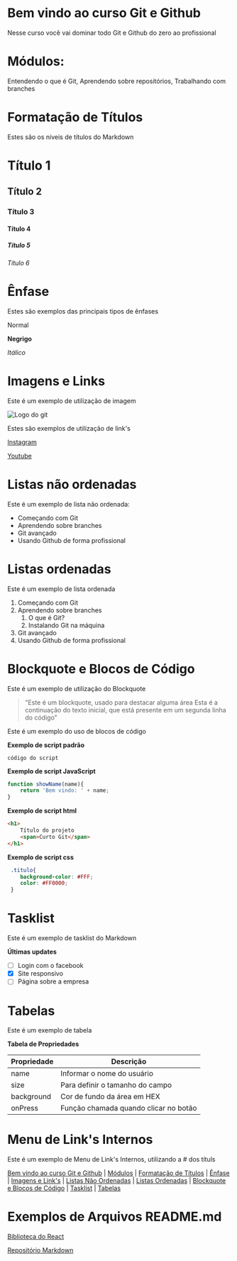 # Bem vindo ao curso Git e Github
Nesse curso você vai dominar todo Git e Github do zero ao profissional

# Módulos:
Entendendo o que é Git, Aprendendo sobre repositórios, Trabalhando com branches

# Formatação de Títulos

Estes são os níveis de títulos do Markdown

# Título 1
## Título 2
### Título 3
#### Título 4
##### Título 5
###### Título 6

# Ênfase

Estes são exemplos das principais tipos de ênfases

Normal

**Negrigo**

_Itálico_

# Imagens e Links

Este é um exemplo de utilização de imagem

![Logo do git](https://sujeitoprogramador.com/wp-content/uploads/2021/04/gitimage.png)

Estes são exemplos de utilização de link's

[Instagram](https://instagram.com/sujeitoprogramador)

[Youtube](https://Youtube.com/sujeitoprogramador)

# Listas não ordenadas

Este é um exemplo de lista não ordenada:

* Começando com Git
* Aprendendo sobre branches
* Git avançado
* Usando Github de forma profissional

# Listas ordenadas

Este é um exemplo de lista ordenada

1. Começando com Git
2. Aprendendo sobre branches
    1. O que é Git?
    2. Instalando Git na máquina
3. Git avançado
4. Usando Github de forma profissional


# Blockquote e Blocos de Código

Este é um exemplo de utilização do Blockquote

>"Este é um blockquote, usado para destacar alguma área
>Esta é a continuação do texto inicial, que está presente em um segunda linha do código"

Este é um exemplo do uso de blocos de código

**Exemplo de script padrão**
```
código do script
```

**Exemplo de script JavaScript**
```js
function showName(name){
    return 'Bem vindo: ' + name;
}
```

**Exemplo de script html**
```html
<h1>
    Título do projeto
    <span>Curto Git</span>
</h1>
```

**Exemplo de script css**
```css
 .titulo{
    background-color: #FFF;
    color: #FF0000;
 }
```

# Tasklist

Este é um exemplo de tasklist do Markdown

**Últimas updates**
- [ ] Login com o facebook
- [x] Site responsivo
- [ ] Página sobre a empresa

# Tabelas

Este é um exemplo de tabela

**Tabela de Propriedades**

Propriedade | Descrição
----------- | -----------
name | Informar o nome do usuário
size | Para definir o tamanho do campo
background | Cor de fundo da área em HEX
onPress | Função chamada quando clicar no botão


# Menu de Link's Internos

Este é um exemplo de Menu de Link's Internos, utilizando a # dos títuls

[Bem vindo ao curso Git e Github](#bem-vindo-ao-curso-git-e-github) |
[Módulos](#módulos) |
[Formatação de Títulos](#formatação-de-títulos) |
[Ênfase](#ênfase) |
[Imagens e Link's](#imagens-e-links) |
[Listas Não Ordenadas](#listas-não-ordenadas) |
[Listas Ordenadas](#listas-ordenadas) |
[Blockquote e Blocos de Código](#blockquote-e-blocos-de-código) |
[Tasklist](#tasklist) |
[Tabelas](#tabelas)

# Exemplos de Arquivos README.md

[Biblioteca do React](https://github.com/facebook/react)

[Repositório Markdown](https://github.com/amitmerchant1990/electron-markdownify)